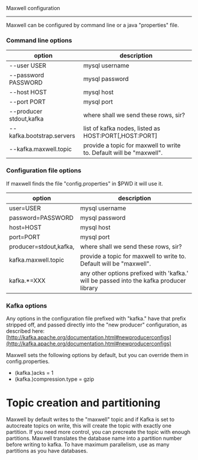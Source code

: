 <div class="content-title">Maxwell configuration</div>

***

Maxwell can be configured by command line or a java "properties" file.

### Command line options

option                          | description
------------------------------- | -----------
--user USER                     | mysql username
--password PASSWORD             | mysql password
--host HOST                     | mysql host
--port PORT                     | mysql port
--producer stdout,kafka         | where shall we send these rows, sir?
--kafka.bootstrap.servers       | list of kafka nodes, listed as HOST:PORT[,HOST:PORT]
--kafka.maxwell.topic           | provide a topic for maxwell to write to. Default will be "maxwell".
### Configuration file options

If maxwell finds the file "config.properties" in $PWD it will use it.

option                        | description
----------------------------- | -----------
user=USER                     | mysql username
password=PASSWORD             | mysql password
host=HOST                     | mysql host
port=PORT                     | mysql port
producer=stdout,kafka,        | where shall we send these rows, sir?
kafka.maxwell.topic           | provide a topic for maxwell to write to. Default will be "maxwell".
kafka.*=XXX                   | any other options prefixed with 'kafka.' will be passed into the kafka producer library


### Kafka options

Any options in the configuration file prefixed with "kafka." have that prefix stripped off, and passed directly
into the "new producer" configuration, as described here: [http://kafka.apache.org/documentation.html#newproducerconfigs](http://kafka.apache.org/documentation.html#newproducerconfigs)

Maxwell sets the following options by default, but you can override them in config.properties.

- (kafka.)acks = 1
- (kafka.)compression.type = gzip

# Topic creation and partitioning

Maxwell by default writes to the "maxwell" topic and if Kafka is set to autocreate topics on write, this will create the topic with exactly one partition. If you need more control, you can precreate the topic with enough partitions. Maxwell translates the database name into a partition number before writing to kafka. To have maximum parallelism, use as many partitions as you have databases.


<script>
  jQuery(document).ready(function () {
    jQuery("table").addClass("table table-condensed table-bordered table-hover");
  });
</script>
